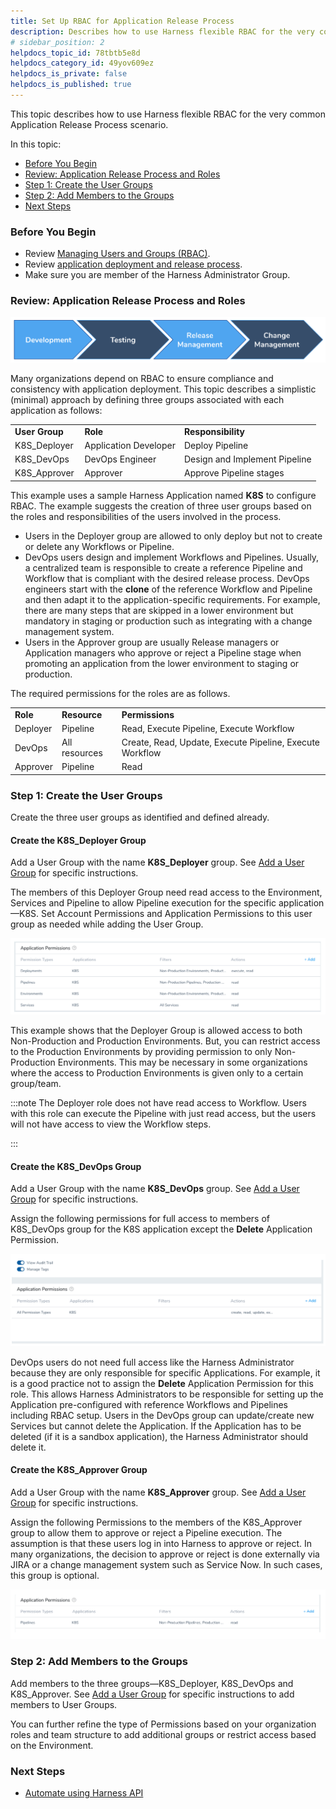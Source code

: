 ```yaml
---
title: Set Up RBAC for Application Release Process
description: Describes how to use Harness flexible RBAC for the very common Application Release Process scenario.
# sidebar_position: 2
helpdocs_topic_id: 78tbtb5e8d
helpdocs_category_id: 49yov609ez
helpdocs_is_private: false
helpdocs_is_published: true
---
```


This topic describes how to use Harness flexible RBAC for the very common Application Release Process scenario.

In this topic:

* [Before You Begin](#before-you-begin)
* [Review: Application Release Process and Roles](#review-application-release-process-and-roles)
* [Step 1: Create the User Groups](#step-1-create-the-user-groups)
* [Step 2: Add Members to the Groups](#step-2-add-members-to-the-groups)
* [Next Steps](#next-steps)

### Before You Begin

* Review [Managing Users and Groups (RBAC)](users-and-permissions.md).
* Review [application deployment and release process](https://en.wikipedia.org/wiki/Release_management#Relationship_with_Continuous_Delivery,_DevOps,_and_Agile_software_development).
* Make sure you are member of the Harness Administrator Group.

### Review: Application Release Process and Roles

![](./static/rbac-setup-in-harness-100.png)

Many organizations depend on RBAC to ensure compliance and consistency with application deployment. This topic describes a simplistic (minimal) approach by defining three groups associated with each application as follows:



|  |  |  |
| --- | --- | --- |
| **User Group** | **Role** | **Responsibility** |
| K8S\_Deployer  | Application Developer | Deploy Pipeline |
| K8S\_DevOps | DevOps Engineer | Design and Implement Pipeline |
| K8S\_Approver | Approver | Approve Pipeline stages |

This example uses a sample Harness Application named **K8S** to configure RBAC. The example suggests the creation of three user groups based on the roles and responsibilities of the users involved in the process.

* Users in the Deployer group are allowed to only deploy but not to create or delete any Workflows or Pipeline.
* DevOps users design and implement Workflows and Pipelines. Usually, a centralized team is responsible to create a reference Pipeline and Workflow that is compliant with the desired release process. DevOps engineers start with the **clone** of the reference Workflow and Pipeline and then adapt it to the application-specific requirements. For example, there are many steps that are skipped in a lower environment but mandatory in staging or production such as integrating with a change management system.
* Users in the Approver group are usually Release managers or Application managers who approve or reject a Pipeline stage when promoting an application from the lower environment to staging or production.

The required permissions for the roles are as follows.



|  |  |  |
| --- | --- | --- |
| **Role** | **Resource** | **Permissions** |
| Deployer | Pipeline | Read, Execute Pipeline, Execute Workflow |
| DevOps | All resources | Create, Read, Update, Execute Pipeline, Execute Workflow |
| Approver | Pipeline | Read |

### Step 1: Create the User Groups

Create the three user groups as identified and defined already.

#### Create the K8S\_Deployer Group

Add a User Group with the name **K8S\_Deployer** group. See [Add a User Group](users-and-permissions.md#to-add-a-user-group) for specific instructions.

The members of this Deployer Group need read access to the Environment, Services and Pipeline to allow Pipeline execution for the specific application—K8S. Set Account Permissions and Application Permissions to this user group as needed while adding the User Group.

![](./static/rbac-setup-in-harness-101.png)

This example shows that the Deployer Group is allowed access to both Non-Production and Production Environments. But, you can restrict access to the Production Environments by providing permission to only Non-Production Environments. This may be necessary in some organizations where the access to Production Environments is given only to a certain group/team.


:::note
The Deployer role does not have read access to Workflow. Users with this role can execute the Pipeline with just read access, but the users will not have access to view the Workflow steps.

:::

#### Create the K8S\_DevOps Group

Add a User Group with the name **K8S\_DevOps** group. See [Add a User Group](users-and-permissions.md#to-add-a-user-group) for specific instructions.

Assign the following permissions for full access to members of K8S\_DevOps group for the K8S application except the **Delete** Application Permission.

![](./static/rbac-setup-in-harness-102.png)

DevOps users do not need full access like the Harness Administrator because they are only responsible for specific Applications. For example, it is a good practice not to assign the **Delete** Application Permission for this role. This allows Harness Administrators to be responsible for setting up the Application pre-configured with reference Workflows and Pipelines including RBAC setup. Users in the DevOps group can update/create new Services but cannot delete the Application. If the Application has to be deleted (if it is a sandbox application), the Harness Administrator should delete it.

#### Create the K8S\_Approver Group

Add a User Group with the name **K8S\_Approver** group. See [Add a User Group](users-and-permissions.md#to-add-a-user-group) for specific instructions.

Assign the following Permissions to the members of the K8S\_Approver group to allow them to approve or reject a Pipeline execution. The assumption is that these users log in into Harness to approve or reject. In many organizations, the decision to approve or reject is done externally via JIRA or a change management system such as Service Now. In such cases, this group is optional.

![](./static/rbac-setup-in-harness-103.png)

### Step 2: Add Members to the Groups

Add members to the three groups—K8S\_Deployer, K8S\_DevOps and K8S\_Approver. See [Add a User Group](users-and-permissions.md#to-add-a-user-group) for specific instructions to add members to User Groups.

You can further refine the type of Permissions based on your organization roles and team structure to add additional groups or restrict access based on the Environment.

### Next Steps

* [Automate using Harness API](../../techref-category/api/harness-api.md)

